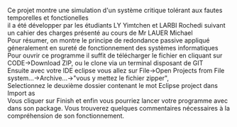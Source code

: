 Ce projet montre une simulation d'un système critique tolérant aux fautes temporelles et fonctionelles  
il a été développer par les étudiants LY Yimtchen et LARBI Rochedi suivant un cahier des charges présenté au cours de Mr LAUER Michael  
Pour résumer, on montre le principe de redondance passive appliqué géneralement en sureté de fonctionnement des systèmes informatiques  
Pour ouvrir ce programme il suffit de télécharger le fichier en cliquant sur CODE->Download ZIP, ou le clone via un terminal disposant de GIT  
Ensuite avec votre IDE eclipse vous allez sur File->Open Projects from File system...->Archive...->"vous y mettez le fichier zipper",  
Selectionnez le deuxième dossier contenant le mot Eclipse project dans Import as  
Vous cliquer sur Finish et enfin vous pourriez lancer votre programme avec dans son package. 
Vous trouverez quelques commentaires nécessaires à la compréhension de son fonctionnement.
